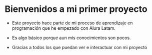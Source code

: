 <h1> Bienvenidos a mi primer proyecto </h1>

- Este proyecto hace parte de mi proceso de aprendizaje en programación que he empezado con Alura Latam.

- Es algo básico porque aun mis conocimientos son pocos.

- Gracias a todos los que puedan ver e interactuar con mi proyecto
